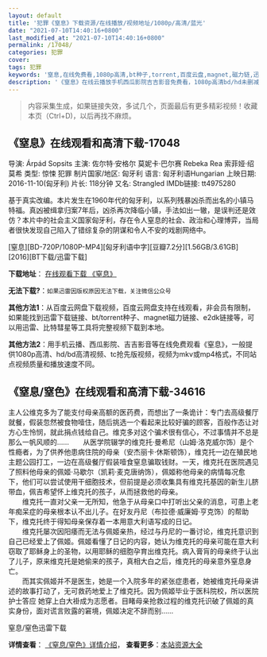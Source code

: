 ```yaml
---
layout: default
title: '犯罪《窒息》下载资源/在线播放/视频地址/1080p/高清/蓝光'
date: "2021-07-10T14:40:16+0800"
last_modified_at: "2021-07-10T14:40:16+0800"
permalink: /17048/
categories: 犯罪
cover:
tags: 犯罪
keywords: '窒息,在线免费看,1080p高清,bt种子,torrent,百度云盘,magnet,磁力链,迅雷下载资源'
description: '《窒息》在线云播放手机西瓜影院吉吉影音免费看，1080p高清bd/hd未删减完整版和tc抢先枪版，mkv/mp4格式，附带bt/torrent种子、magnet/磁力链、百度云盘、网盘资源迅雷下载链接'
---
```


>内容采集生成，如果链接失效，多试几个，页面最后有更多精彩视频！收藏本页（Ctrl+D)，以后再找不麻烦。


## 《窒息》在线观看和高清下载-17048

导演: Árpád Sopsits 主演: 佐尔特·安格尔 莫妮卡·巴尔赛 Rebeka Rea 索菲娅·绍莫希 类型: 惊悚 犯罪 制片国家/地区: 匈牙利 语言: 匈牙利语Hungarian 上映日期: 2016-11-10(匈牙利) 片长: 118分钟 又名: Strangled IMDb链接: tt4975280

基于真实改编。本片发生在1960年代的匈牙利，以系列残暴凶杀而出名的小镇马特福。真凶被缉拿归案7年后，凶杀再次降临小镇，手法如出一辙，是误判还是效仿？本片中的社会主义国家匈牙利，存在令人窒息的社会、政治和心理博弈，当局者很快发现自己陷入了错综复杂的阴谋和令人不安的戏剧网络中。


[窒息][BD-720P/1080P-MP4][匈牙利语中字][豆瓣7.2分][1.56GB/3.61GB][2016][BT下载/迅雷下载]

**下载地址**： [在线观看下载 《窒息》](https://www.btdx8.com/torrent/zx_2016.html) 


**无法下载?**：`如果迅雷因版权原因无法下载，关注微信公众号 `

**其他方法1**：从百度云网盘下载视频，百度云网盘支持在线观看，非会员有限制，如果能找到迅雷下载链接、bt/torrent种子、magnet磁力链接、e2dk链接等，可以用迅雷、比特彗星等工具将完整视频下载到本地。

**其他方法2**：用手机云播、西瓜影院、吉吉影音等在线免费观看《窒息》，一般提供1080p高清、hd/bd高清视频、tc抢先版视频，视频为mkv或mp4格式，不同站点视频质量和播放速度不同。


## 《窒息/窒色》在线观看和高清下载-34616

主人公维克多为了能支付母亲高额的医药费，而想出了一条诡计：专门去高级餐厅就餐，假装忽然被食物噎住，随后挑选一个看起来比较好骗的顾客，百般作态让对方心生怜悯，就此捐点钱给自己。维克多对这个骗术很有信心，不过事情并不总是那么一帆风顺的……　　从医学院辍学的维克托·曼希尼（山姆·洛克威尔饰）是个性瘾者，为了供养他患病住院的母亲（安杰丽卡&middot;休斯顿饰），维克托一边在殖民地主题公园打工，一边在高级餐厅假装噎食窒息骗取钱财。一天，维克托在医院遇见了照料他母亲的佩姬&middot;马歇尔（凯莉·麦克唐纳饰），佩姬称他母亲的病情每况愈下，他们可以尝试使用干细胞技术，但前提是必须收集具有维克托基因的新生儿脐带血，佩吉希望怀上维克托的孩子，从而拯救他的母亲。<br />　　维克托一直对父亲一无所知，他急于从母亲口中打听出父亲的消息，可患上老年痴呆症的母亲根本认不出儿子。在好友丹尼（布拉德·威廉姆&middot;亨克饰）的帮助下，维克托终于得知母亲保存着一本用意大利语写成的日记。<br />　　维克托屡次因阳痿而无法与佩姬亲热，经过与丹尼的一番讨论，维克托意识到自己已经爱上了佩姬。佩姬看懂了日记的内容，她认为维克托的母亲可能在意大利窃取了耶稣身上的圣物，以用耶稣的细胞孕育出维克托。病入膏肓的母亲终于认出了儿子，原来维克托是她偷来的孩子，真相大白之后，维克托的母亲意外窒息身亡。<br />　　而其实佩姬并不是医生，她是一个入院多年的紧张症患者，她被维克托母亲讲述的故事打动了，无可救药地爱上了维克托。因为佩姬毕业于医科院校，所以医院护士答应 她穿上白大褂成为志愿者。目睹母亲抢救过程的维克托识破了佩姬的真实身份，面对谎言败露的窘境，佩姬决定不辞而别……


窒息/窒色迅雷下载

**详情查看**： [《窒息/窒色》详情介绍](/movie/34616/)， **查看更多**：[本站资源大全](/movie/t/all/)

